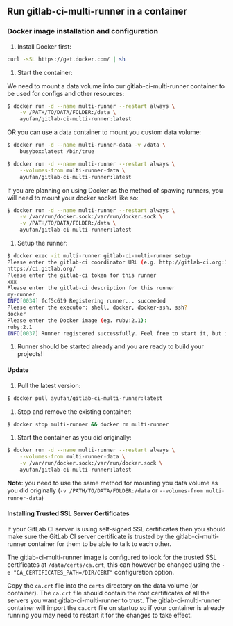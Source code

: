 ## Run gitlab-ci-multi-runner in a container

### Docker image installation and configuration

1. Install Docker first:
  ```bash
  curl -sSL https://get.docker.com/ | sh
  ```

1. Start the container:

  We need to mount a data volume into our gitlab-ci-multi-runner container to
  be used for configs and other resources:
  ```bash
  $ docker run -d --name multi-runner --restart always \
      -v /PATH/TO/DATA/FOLDER:/data \
      ayufan/gitlab-ci-multi-runner:latest
  ```

  OR you can use a data container to mount you custom data volume:
  ```bash
  $ docker run -d --name multi-runner-data -v /data \
      busybox:latest /bin/true

  $ docker run -d --name multi-runner --restart always \
      --volumes-from multi-runner-data \
      ayufan/gitlab-ci-multi-runner:latest
  ```

  If you are planning on using Docker as the method of spawing runners,
  you will need to mount your docker socket like so:
  ```bash
  $ docker run -d --name multi-runner --restart always \
      -v /var/run/docker.sock:/var/run/docker.sock \
      -v /PATH/TO/DATA/FOLDER:/data \
      ayufan/gitlab-ci-multi-runner:latest
  ```

1. Setup the runner:
  ```bash
  $ docker exec -it multi-runner gitlab-ci-multi-runner setup
  Please enter the gitlab-ci coordinator URL (e.g. http://gitlab-ci.org:3000/ )
  https://ci.gitlab.org/
  Please enter the gitlab-ci token for this runner
  xxx
  Please enter the gitlab-ci description for this runner
  my-runner
  INFO[0034] fcf5c619 Registering runner... succeeded
  Please enter the executor: shell, docker, docker-ssh, ssh?
  docker
  Please enter the Docker image (eg. ruby:2.1):
  ruby:2.1
  INFO[0037] Runner registered successfully. Feel free to start it, but if it's running already the config should be automatically reloaded!
  ```

1. Runner should be started already and you are ready to build your projects!

#### Update

1. Pull the latest version:
  ```bash
  $ docker pull ayufan/gitlab-ci-multi-runner:latest
  ```

1. Stop and remove the existing container:
  ```bash
  $ docker stop multi-runner && docker rm multi-runner
  ```

1. Start the container as you did originally:
  ```bash
  $ docker run -d --name multi-runner --restart always \
      --volumes-from multi-runner-data \
      -v /var/run/docker.sock:/var/run/docker.sock \
      ayufan/gitlab-ci-multi-runner:latest
  ```
  **Note**: you need to use the same method for mounting you data volume as you
      did originally (`-v /PATH/TO/DATA/FOLDER:/data` or `--volumes-from multi-runner-data`)

#### Installing Trusted SSL Server Certificates

If your GitLab CI server is using self-signed SSL certificates then you should
make sure the GitLab CI server certificate is trusted by the gitlab-ci-multi-runner
container for them to be able to talk to each other.

The gitlab-ci-multi-runner image is configured to look for the trusted SSL
certificates at `/data/certs/ca.crt`, this can however be changed using the
`-e "CA_CERTIFICATES_PATH=/DIR/CERT"` configuration option.

Copy the `ca.crt` file into the `certs` directory on the data volume (or container).
The `ca.crt` file should contain the root certificates of all the servers you
want gitlab-ci-multi-runner to trust. The gitlab-ci-multi-runner container will
import the `ca.crt` file on startup so if your container is already running you
may need to restart it for the changes to take effect.
